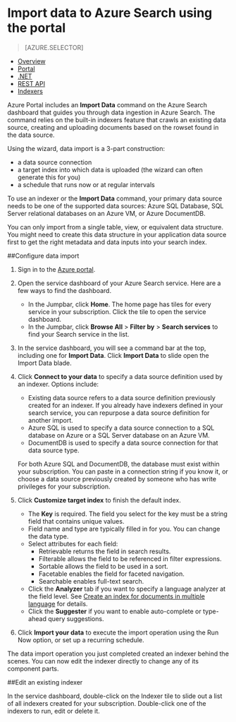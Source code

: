 <properties
	pageTitle="Import data to Azure Search using the portal | Microsoft Azure | Hosted cloud search service"
	description="How to upload data to an index in Azure Search using the portal"
	services="search"
	documentationCenter=""
	authors="HeidiSteen"
	manager="mblythe"
	editor=""
    tags="Azure portal"/>

<tags
	ms.service="search"
	ms.devlang="na"
	ms.workload="search"
	ms.topic="get-started-article"
	ms.tgt_pltfrm="na"
	ms.date="11/09/2015"
	ms.author="heidist"/>

# Import data to Azure Search using the portal
> [AZURE.SELECTOR]
- [Overview](search-what-is-data-import.md)
- [Portal](search-import-data-portal.md)
- [.NET](search-import-data-dotnet.md)
- [REST API](search-import-data-rest-api.md)
- [Indexers](search-howto-connecting-azure-sql-database-to-azure-search-using-indexers-2015-02-28.md)

Azure Portal includes an **Import Data** command on the Azure Search dashboard that guides you through data ingestion in Azure Search. The command relies on the built-in indexers feature that crawls an existing data source, creating and uploading documents based on the rowset found in the data source.

Using the wizard, data import is a 3-part construction:

- a data source connection
- a target index into which data is uploaded (the wizard can often generate this for you)
- a schedule that runs now or at regular intervals

To use an indexer or the **Import Data** command, your primary data source needs to be one of the supported data sources: Azure SQL Database, SQL Server relational databases on an Azure VM, or Azure DocumentDB.

You can only import from a single table, view, or equivalent data structure. You might need to create this data structure in your application data source first to get the right metadata and data inputs into your search index.

##Configure data import

1. Sign in to the [Azure portal](https://portal.azure.com).

2. Open the service dashboard of your Azure Search service. Here are a few ways to find the dashboard.
	- In the Jumpbar, click **Home**. The home page has tiles for every service in your subscription. Click the tile to open the service dashboard.
	- In the Jumpbar, click **Browse All** > **Filter by** > **Search services** to find your Search service in the list.

3. In the service dashboard, you will see a command bar at the top, including one for **Import Data**. Click **Import Data** to slide open the Import Data blade.

4. Click **Connect to your data** to specify a data source definition used by an indexer. Options include:
	- 	Existing data source refers to a data source definition previously created for an indexer. If you already have indexers defined in your search service, you can repurpose a data source definition for another import.
	- 	Azure SQL is used to specify a data source connection to a SQL database on Azure or a  SQL Server database on an Azure VM. 
	- 	DocumentDB is used to specify a data source connection for that data source type. 

   For both Azure SQL and DocumentDB, the database must exist within your subscription. You can paste in a connection string if you know it, or choose a data source previously created by someone who has write privileges for your subscription.

5. Click **Customize target index** to finish the default index.
	- The **Key** is required. The field you select for the key must be a string field that contains unique values.
	- Field name and type are typically filled in for you. You can change the data type.
	- Select attributes for each field:
		- Retrievable returns the field in search results.
		- Filterable allows the field to be referenced in filter expressions.
		- Sortable allows the field to be used in a sort.
		- Facetable enables the field for faceted navigation.
		- Searchable enables full-text search.
	- Click the **Analyzer** tab if you want to specify a language analyzer at the field level. See [Create an index for documents in multiple language](search-language-support.md) for details.
	- Click the **Suggester** if you want to enable auto-complete or type-ahead query suggestions.

6. Click **Import your data** to execute the import operation using the Run Now option, or set up a recurring schedule.

The data import operation you just completed created an indexer behind the scenes. You can now edit the indexer directly to change any of its component parts.
	
##Edit an existing indexer

In the service dashboard, double-click on the Indexer tile to slide out a list of all indexers created for your subscription. Double-click one of the indexers to run, edit or delete it.